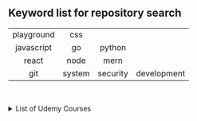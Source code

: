## Keyword list for repository search

|            |        |          |             |
| :--------: | :----: | :------: | :---------: |
| playground |  css   |          |             |
| javascript |   go   |  python  |             |
|   react    |  node  |   mern   |             |
|    git     | system | security | development |

&nbsp;

<details>
  <summary>List of Udemy Courses</summary>

&nbsp;

|   Date    |                            Course                            |                Instructor(s)                 |
| :-------: | :----------------------------------------------------------: | :------------------------------------------: |
| 13 May 23 |             Mastering TypeScript - 2023 Edition              |                 Colt Steele                  |
| 05 May 23 |   Next.js & React - The Complete Guide (incl. Two Paths!)    |           Maximilian Schwarzmüller           |
| 23 Apr 23 | 100 Days of Code: The Complete Python Pro Bootcamp for 2023  |                  Angela Yu                   |
| 23 Jan 23 |           Understanding TypeScript - 2023 Edition            |           Maximilian Schwarzmüller           |
| 26 Nov 22 | Backend Master Class [Golang + Postgres + Kubernetes + gRPC] |                 TECH SCHOOL                  |
| 30 Oct 22 |     GitLab CI: Pipelines, CI/CD and DevOps for Beginners     |                Valentin Despa                |
| 29 Oct 22 | Learn How To Code: Google's Go (golang) Programming Language |                 Todd McLeod                  |
| 12 Oct 22 |       Svelte.js - The Complete Guide (incl. Sapper.js)       |           Maximilian Schwarzmüller           |
| 29 Sep 22 |    Web Authentication With Golang - Google's Go Language     |      Todd McLeod </br> Daniel Hoffmann       |
| 29 Sep 22 | Web Development w/ Google’s Go (golang) Programming Language |                 Todd McLeod                  |
| 28 Sep 22 |              Working with React and Go (Golang)              |                Trevor Sawler                 |
| 09 Sep 22 |                          Clean Code                          |           Maximilian Schwarzmüller           |
| 09 Sep 22 |          Application Security - The Complete Guide           |                 Derek Fisher                 |
| 04 Sep 22 | Design Microservices Architecture with Patterns & Principles |                Mehmet Ozkaya                 |
| 01 Sep 22 |   Docker & Kubernetes: The Practical Guide [2022 Edition]    |           Maximilian Schwarzmüller           |
| 18 Jun 22 |  2022 Complete Python Bootcamp From Zero to Hero in Python   |                Jose Portilla                 |
| 08 Jun 22 |         Go: The Complete Developer's Guide (Golang)          |                Stephen Grider                |
| 07 May 22 | The Coding Interview Bootcamp: Algorithms + Data Structures  |                Stephen Grider                |
| 19 Apr 22 |    Build Responsive Real-World Websites with HTML and CSS    |              Jonas Schmedtmann               |
| 15 Apr 22 |                 MERN eCommerce From Scratch                  |                Brad Traversy                 |
| 10 Apr 22 |    Agile Fundamentals: Including Scrum and Kanban - 2021     |       Jeremy Aschenbrenner </br> Vivek       |
| 09 Apr 22 | React, NodeJS, Express & MongoDB - The MERN Fullstack Guide  | Maximilian Schwarzmüller </br> Manuel Lorenz |
| 04 Apr 22 |          Node with React: Fullstack Web Development          |                Stephen Grider                |
| 30 Mar 22 | The Complete Git Guide: Understand and master Git and GitHub |               Bogdan Stashchuk               |
| 28 Mar 22 |         The Modern Javascript Bootcamp Course (2022)         |       Colt Steele </br> Stephen Grider       |
| 22 Mar 22 |                   React Front To Back 2022                   |                Brad Traversy                 |
| 13 Mar 22 | MERN Stack Course 2022 - MongoDB, Express, React and NodeJS  |                 John Smilga                  |
| 05 Mar 22 |     The Complete Node.js Developer Course (3rd Edition)      |                 Andrew Mead                  |

</details>

